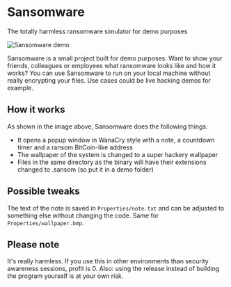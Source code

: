 # Sansomware
The totally harmless ransomware simulator for demo purposes

![Sansomware demo](demo.gif)

Sansomware is a small project built for demo purposes. Want to show your friends, colleagues or employees what ransomware looks like and how it works? You can use Sansomware to run on your local machine without really encrypting your files. Use cases could be live hacking demos for example.

## How it works

As shown in the image above, Sansomware does the following things:
- It opens a popup window in WanaCry style with a note, a countdown timer and a ransom BitCoin-like address
- The wallpaper of the system is changed to a super hackery wallpaper
- Files in the same directory as the binary will have their extensions changed to .sansom (so put it in a demo folder)

## Possible tweaks

The text of the note is saved in `Properties/note.txt` and can be adjusted to something else without changing the code. Same for `Properties/wallpaper.bmp`.

## Please note

It's really harmless. If you use this in other environments than security awareness sessions, profit is 0. Also: using the release instead of building the program yourself is at your own risk.
